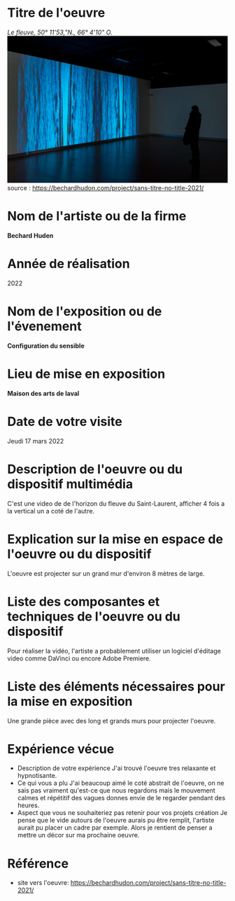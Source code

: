 # Titre de l'oeuvre
*Le fleuve, 50° 11'53,"N., 66° 4'10" O.*
![exemple de personnes avec carré sur le visage](photographies/image_le_fleuve_01.jpg)
source : https://bechardhudon.com/project/sans-titre-no-title-2021/
# Nom de l'artiste ou de la firme
**Bechard Huden**
# Année de réalisation
2022
# Nom de l'exposition ou de l'évenement
**Configuration du sensible**
# Lieu de mise en exposition
**Maison des arts de laval**
# Date de votre visite
Jeudi 17 mars 2022
# Description de l'oeuvre ou du dispositif multimédia
C'est une video de de l'horizon du fleuve du Saint-Laurent, afficher 4 fois a la vertical un a coté de l'autre.
# Explication sur la mise en espace de l'oeuvre ou du dispositif
L'oeuvre est projecter sur un grand mur d'environ 8 mètres de large.
# Liste des composantes et techniques de l'oeuvre ou du dispositif
Pour réaliser la vidéo, l'artiste a probablement utiliser un logiciel d'éditage video comme DaVinci ou encore Adobe Premiere.
# Liste des éléments nécessaires pour la mise en exposition
Une grande pièce avec des long et grands murs pour projecter l'oeuvre.
# Expérience vécue
- Description de votre expérience
 J'ai trouvé l'oeuvre tres relaxante et hypnotisante.
- Ce qui vous a plu
J'ai beaucoup aimé le coté abstrait de l'oeuvre, on ne sais pas vraiment qu'est-ce que nous regardons mais le mouvement calmes et répétitif des vagues donnes envie de le regarder pendant des heures.
- Aspect que vous ne souhaiteriez pas retenir pour vos projets création
Je pense que le vide autours de l'oeuvre aurais pu être remplit, l'artiste aurait pu placer un cadre par exemple. Alors je rentient de penser a mettre un décor sur ma prochaine oeuvre.
# Référence
- site vers l'oeuvre: https://bechardhudon.com/project/sans-titre-no-title-2021/
